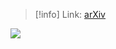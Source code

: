 > [!info]
> Link: [arXiv](http://arxiv.org/abs/2409.04578)

<img src="../../assets/images/Parallax.excalidraw.svg">